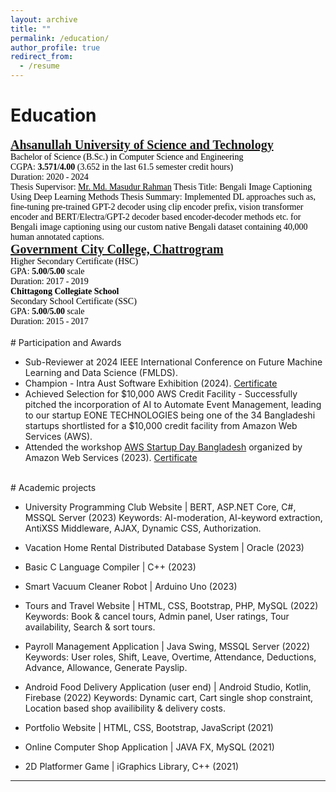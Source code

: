 ```yaml
---
layout: archive
title: ""
permalink: /education/
author_profile: true
redirect_from:
  - /resume
---
```



# Education

<span style="font-family:Georgia; color:black;">
<span style="color:black; font-size:20px; font-family:Calisto MT"><b><a href="https://aust.edu" target="_blank">Ahsanullah University of Science and Technology</a></b></span><br/>
Bachelor of Science (B.Sc.) in Computer Science and Engineering <br/>
CGPA: <b>3.571/4.00</b> (3.652 in the last 61.5 semester credit hours) <br/>
Duration: 2020 - 2024 <br/>
Thesis Supervisor: <a style="color:black;" href="https://scholar.google.com/citations?user=g1l8PKIAAAAJ&hl=en">Mr. Md. Masudur Rahman</a>
Thesis Title: Bengali Image Captioning Using Deep Learning Methods
Thesis Summary: Implemented DL approaches such as, fine-tuning pre-trained GPT-2 decoder using clip encoder prefix, vision transformer encoder and BERT/Electra/GPT-2 decoder based encoder-decoder methods etc. for Bengali image captioning using our custom native Bengali dataset containing 40,000 human annotated captions.
<br/>

</span>

<span style="font-family:Georgia; color:black;">
<span style="color:black; font-size:20px; font-family:Calisto MT"><b><a href="https://ndc.edu.bd/" target="_blank">Government City College, Chattrogram</a></b></span><br/>
Higher Secondary Certificate (HSC) <br/>
GPA: <b>5.00/5.00</b> scale <br/>
Duration: 2017 - 2019 <br/>
</span>

<span style="font-family:Georgia; color:black;">
<b>Chittagong Collegiate School</b><br/>
Secondary School Certificate (SSC) <br/>
GPA: <b>5.00/5.00</b> scale <br/>
Duration: 2015 - 2017 <br/>
</span>

<br /> 
# Participation and Awards

* Sub-Reviewer at 2024 IEEE International Conference on Future Machine Learning and Data Science (FMLDS).
* Champion - Intra Aust Software Exhibition (2024). [Certificate](https://drive.google.com/file/d/1rfu_A2ey9hoSMlxltG6Rpj_jsCe0kdn2/view?usp=sharing)
* Achieved Selection for $10,000 AWS Credit Facility - Successfully pitched the incorporation of AI to Automate Event Management,
leading to our startup EONE TECHNOLOGIES being one of the 34 Bangladeshi startups shortlisted for a $10,000 credit facility
from Amazon Web Services (AWS).
* Attended the workshop [AWS Startup Day Bangladesh](https://aws.knowledgevale.com/) organized by Amazon Web Services (2023). [Certificate](https://drive.google.com/file/d/1F3FTTEog7aVlpVwG8Muov3LqIbwS4AzI/view?usp=sharing)

<br /> 
# Academic projects

*  University Programming Club Website | BERT, ASP.NET Core, C#, MSSQL Server (2023)
    Keywords: AI-moderation, AI-keyword extraction, AntiXSS Middleware, AJAX, Dynamic CSS, Authorization.

* Vacation Home Rental Distributed Database System | Oracle (2023)
* Basic C Language Compiler | C++ (2023) 
* Smart Vacuum Cleaner Robot | Arduino Uno (2023)
* Tours and Travel Website | HTML, CSS, Bootstrap, PHP, MySQL (2022)
    Keywords: Book & cancel tours, Admin panel, User ratings, Tour availability, Search & sort tours.
*  Payroll Management Application | Java Swing, MSSQL Server (2022)
    Keywords: User roles, Shift, Leave, Overtime, Attendance, Deductions, Advance, Allowance, Generate Payslip.
* Android Food Delivery Application (user end) | Android Studio, Kotlin, Firebase (2022)
    Keywords: Dynamic cart, Cart single shop constraint, Location based shop availibility & delivery costs.
* Portfolio Website | HTML, CSS, Bootstrap, JavaScript (2021)
* Online Computer Shop Application | JAVA FX, MySQL (2021)
* 2D Platformer Game | iGraphics Library, C++ (2021)

___________________________________________